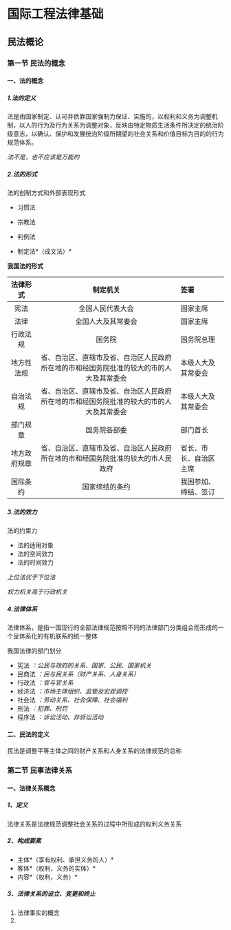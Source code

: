 # 国际工程法律基础

## 民法概论

### 第一节 民法的概念

#### 一、法的概念

##### 1.法的定义

法是由国家制定、认可并依靠国家强制力保证、实施的，以权利和义务为调整机制，以人的行为及行为关系为调整对象，反映由特定物质生活条件所决定的统治阶级意志，以确认、保护和发展统治阶级所期望的社会关系和价值目标为目的的行为规范体系。

*法不是，也不应该是万能的*

##### 2.法的形式

法的创制方式和外部表现形式

- 习惯法

- 宗教法

- 判例法

- 制定法*（成文法）*

**我国法的形式**

| 法律形式   | 制定机关           | 签署       |
| :----------: | :------------------: | :---------- |
| 宪法       | 全国人民代表大会   | 国家主席   |
| 法律       | 全国人大及其常委会 | 国家主席   |
| 行政法规   | 国务院             | 国务院总理 |
| 地方性法规 | 省、自治区、直辖市及省、自治区人民政府所在地的市和经国务院批准的较大的市的人大及其常委会 | 本级人大及其常委会 |
| 自治法规   | 省、自治区、直辖市及省、自治区人民政府所在地的市和经国务院批准的较大的市的人大及其常委会 | 本级人大及其常委会 |
| 部门规章 | 国务院各部委 | 部门首长 |
| 地方政府规章 | 省、自治区、直辖市及省、自治区人民政府所在地的市和经国务院批准的较大的市人民政府 | 省长、市长、自治区主席 |
| 国际条约 | 国家缔结的条约 |我国参加、缔结、签订 |

##### 3.法的效力

法的约束力

- 法的适用对象
- 法的空间效力
- 法的时间效力

*上位法优于下位法*

*权力机关高于行政机关*

##### 4.法律体系

法律体系，是指一国现行的全部法律规范按照不同的法律部门分类组合而形成的一个呈体系化的有机联系的统一整体

我国法律的部门划分

- 宪法 *：公民与政府的关系、国家、公民、国家机关*
- 民商法 *：民与民关系（财产关系、人身关系）*
- 行政法 *：官与官关系*
- 经济法 *：市场主体组织、监管及宏观调控*
- 社会法 *：劳动关系、社会保障、社会福利*
- 刑法 *：犯罪、刑罚*
- 程序法 *：诉讼活动、非诉讼活动*

#### 二、民法的定义

民法是调整平等主体之间的财产关系和人身关系的法律规范的总称

### 第二节 民事法律关系

#### 一、法律关系概念

##### 1、定义

法律关系是法律规范调整社会关系的过程中所形成的权利义务关系

##### 2、构成要素

- 主体*（享有权利、承担义务的人）*
- 客体*（权利、义务的实体）*
- 内容*（权利、义务）*

##### 3、法律关系的设立、变更和终止

1. 法律事实的概念 
2. 